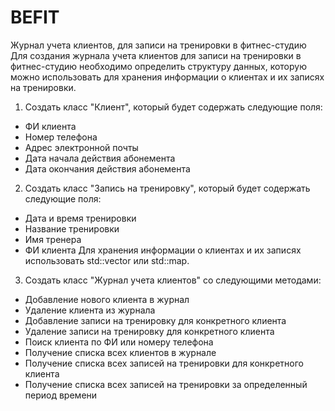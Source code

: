 # BEFIT
Журнал учета клиентов, для записи на тренировки в фитнес-студию
Для создания журнала учета клиентов для записи на тренировки в фитнес-студию необходимо определить структуру данных, которую можно использовать для хранения информации о клиентах и их записях на тренировки.
 1) Создать класс "Клиент", который будет содержать следующие поля:
* ФИ клиента
* Номер телефона
* Адрес электронной почты
* Дата начала действия абонемента
* Дата окончания действия абонемента
 2) Создать класс "Запись на тренировку", который будет содержать следующие поля:
* Дата и время тренировки
* Название тренировки
* Имя тренера
* ФИ клиента
Для хранения информации о клиентах и их записях использовать std::vector или std::map.
 3) Создать класс "Журнал учета клиентов" со следующими методами:
* Добавление нового клиента в журнал
* Удаление клиента из журнала
* Добавление записи на тренировку для конкретного клиента
* Удаление записи на тренировку для конкретного клиента
* Поиск клиента по ФИ или номеру телефона
* Получение списка всех клиентов в журнале
* Получение списка всех записей на тренировки для конкретного клиента
* Получение списка всех записей на тренировки за определенный период времени
